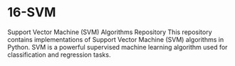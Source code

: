 # 16-SVM
 Support Vector Machine (SVM) Algorithms Repository  This repository contains implementations of Support Vector Machine (SVM) algorithms in Python. SVM is a powerful supervised machine learning algorithm used for classification and regression tasks.
